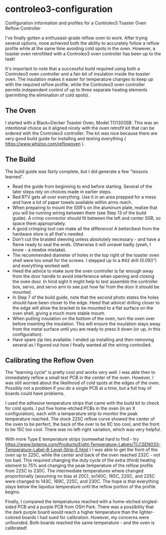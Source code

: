 # controleo3-configuration
Configuration information and profiles for a Controleo3 Toaster Oven Reflow Controller

I've finally gotten a enthusiast-grade reflow oven to work.  After trying several options,
none achieved both the ability to accurately follow a reflow profile while at the same time 
avoiding cold spots in the oven.  However, a toaster oven retrofitted with a Controleo3 oven
controller has been up to the task!

It's important to note that a successful build required using both a Controleo3 oven controller and a fair-bit of insulation inside the toaster oven.  The insulation makes it 
easier for temperature changes to keep up with the required reflow profile, while the Controleo3 oven controller permits independent control of up to three separate heating elements (permitting the elimination of cold spots).

## The Oven
I started with a Black+Decker Toaster Oven, Model TO1303SB.  This was an intentional choice as it aligned nicely with the oven retrofit kit that can
be ordered with the Controleo3 controller.  The kit was nice because there
are very good build guide for installing and testing 
everything ( https://www.whizoo.com/reflowoven ).

## The Build
The build guide was fairly complete, but I did generate a few "lessons learned".
* Read the guide from beginning to end before starting.  Several of the later steps rely on choices made in earlier steps.
* Red RTV gets all over everything.  Use it in an area prepped for a mess and have a lot of paper towels available within arms reach.
* When preparing to mount the SSR's on the aluminum plate, realize that you will be running wiring between them (see Step 13 of the build guide).  A crimp connector should fit between the left and center SSR, so space them 
appropriately.
* A good crimping tool can make all the difference!  A better/best from the
hardware store is all that's needed.
* Don't cut the braided sleeving unless absolutely necessary - and have a flame ready to seal the ends.  Otherwise it will unravel badly (yeah, I know - a newbie mistake).
* The recommended diameter of holes in the top right of the toaster oven shell were too small for the screws.  I stepped up to a #42 drill (0.093") and everything worked well.
* Heed the advice to make sure the oven controller is far enough away from the door handle to avoid interference when opening and closing the oven door.  In hind sight it might help to test assemble the controller box, servo, and servo arm to see just how far from the door it should be mounted.
* In Step 7 of the build guide, note that the second photo states the holes should have been closer to the edge.  Heed that advice! drilling closer to the edge will allow the bracket to be mounted to a flat surface on the oven
shell, giving a much more stable mount.
* When putting insulation on the bottom of the oven, turn the oven over before inserting the insulation.  This will ensure the insulation stays away from the metal surface until you are ready to press it down (or up, in this 
configuration).
* Have spare zip ties available.  I ended up installing and then removing
several as I figured out how I finally wanted all the wiring controlled.

## Calibrating the Reflow Oven
The "learning cycle" is pretty cool and works very well.  I was able then to immediately reflow a small test PCB in the center of the oven.  However, I was still worried about the likelihood of cold spots at the edges of the oven.  Possibly not a problem if you do a single PCB at a time, but a full tray of boards could have problems.

I used the adhesive temperature strips that came with the build kit to check for cold spots.  I put five home-etched PCBs in the oven (in an X configuration), each with a temperature strip to monitor the peak temperature reached.  The stock 225C reflow curve showed the center of the oven to be perfect, the back of the over to be 9C too cool, and the front to be 15C too cool.  There was no left-right variation, which was very helpful.

With more Type E temperature strips (somewhat hard to find - try https://www.tiptemp.com/Products/Eight-Temperature-Labels/TLCSEN033-Temperature-Label-8-Level-Strip-E.html )  I was able to get the front of the oven up to 225C, while the center and back of the oven reached 232C - not too bad.  This required changing the duty cycle of the extra (third) heating element to 75% and changing the peak temperature of the reflow
profile from 225C to 230C.  The intermediate temperatures where changed
proportionally (assuming no bias at 20C), so140C, 165C, 220C, and 225C were
changed to 143C, 169C, 225C, and 230C.  The hope is that everything stays below the liquidus temperature until the reflow portion of the profile begins.

Finally, I compared the temperatures reached with a home-etched singled-sided
PCB and a purple PCB from OSH Park.  There was a possibility that the dark purple board would reach a higher temperature than the lighter-colored boards I
had sued for calibration.  However, my concerns were unfounded.  Both
boards reached the same temperature - and the oven is calibrated!

